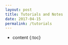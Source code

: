 ```yaml
---
layout: post
title: Tutorials and Notes
date: 2017-04-15
permalink: /tutorials
---
```


* content
{:toc}
